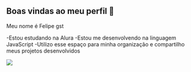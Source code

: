 ## Boas vindas ao meu perfil 🐴

Meu nome é Felipe gst

-Estou estudando na Alura
-Estou me desenvolvendo na linguagem JavaScript
-Utilizo esse espaço para minha organização e compartilho meus projetos desenvolvidos

![](https://media1.tenor.com/m/M28y2LcXzP0AAAAd/catching-cow-tyler-kijac.gif)
